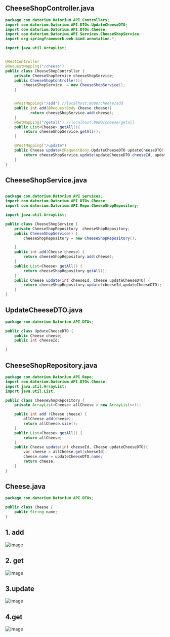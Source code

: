 ## CheeseShopController.java

```java
package com.datorium.Datorium.API.Controllers;
import com.datorium.Datorium.API.DTOs.UpdateCheeseDTO;
import com.datorium.Datorium.API.DTOs.Cheese;
import com.datorium.Datorium.API.Services.CheeseShopService;
import org.springframework.web.bind.annotation.*;

import java.util.ArrayList;


@RestController
@RequestMapping("/cheese")
public class CheeseShopController {
    private CheeseShopService cheeseShopService;
    public CheeseShopController(){
        cheeseShopService  = new CheeseShopService();
    }


    @PostMapping("/add") //localhost:8080/cheese/add
    public int add(@RequestBody Cheese cheese){
           return cheeseShopService.add(cheese);
    }
    @GetMapping("/getall") //localhost:8080/cheese/getall
    public List<Cheese> getAll(){
        return cheeseShopService.getAll();
    }

    @PostMapping("/update")
    public Cheese update(@RequestBody UpdateCheeseDTO updateCheeseDTO){
        return cheeseShopService.update(updateCheeseDTO.cheeseId, updateCheeseDTO.cheese);
    }
}
```


## CheeseShopService.java

```java

package com.datorium.Datorium.API.Services;
import com.datorium.Datorium.API.DTOs.Cheese;
import com.datorium.Datorium.API.Repo.CheeseShopRepository;

import java.util.ArrayList;

public class CheeseShopService {
    private CheeseShopRepository  cheeseShopRepository;
    public CheeseShopService() {
        cheeseShopRepository = new CheeseShopRepository();

    }
    public int add(Cheese cheese) {
        return cheeseShopRepository.add(cheese);
    }
    public List<Cheese> getAll() {
        return cheeseShopRepository.getAll();
    }
    public Cheese update(int cheeseId, Cheese updateCheeseDTO) {
        return cheeseShopRepository.update(cheeseId,updateCheeseDTO);
    }
}
 ```

## UpdateCheeseDTO.java

```java
package com.datorium.Datorium.API.DTOs;

public class UpdateCheeseDTO {
    public Cheese cheese;
    public int cheeseId;

}
```
## CheeseShopRepository.java

```java
package com.datorium.Datorium.API.Repo;
import com.datorium.Datorium.API.DTOs.Cheese;
import java.util.ArrayList;
import java.util.List;

public class CheeseShopRepository {
    private ArrayList<Cheese> allCheese = new ArrayList<>();

    public int add (Cheese cheese) {
        allCheese.add(cheese);
        return allCheese.size();
    }
    public List<Cheese> getAll() {
        return allCheese;
    }
    public Cheese update(int cheeseId, Cheese updateCheeseDTO){
        var cheese = allCheese.get(cheeseId);
        cheese.name = updateCheeseDTO.name;
        return cheese;
    }
}
```

## Cheese.java

```java
package com.datorium.Datorium.API.DTOs;

public class Cheese {
    public String name;
}
```

## 1. add

![image](https://github.com/user-attachments/assets/3ff209ed-700a-4329-a300-8b17f2cc80ff)

## 2. get

![image](https://github.com/user-attachments/assets/d06865a5-fbee-4266-a498-8186322721c2)

## 3.update

![image](https://github.com/user-attachments/assets/d3a6dd5c-7be4-4ee6-825c-8e6b6c9027c4)

## 4.get 
![image](https://github.com/user-attachments/assets/f5cd1d8d-6898-4355-8fa5-8252a42feb45)











